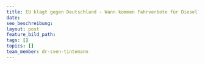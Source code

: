 ```yaml
---
title: EU klagt gegen Deutschland - Wann kommen Fahrverbote für Diesel?
date:
seo_beschreibung:
layout: post
feature_bild_path:
tags: []
topics: []
team_member: dr-sven-tintemann
---
```

